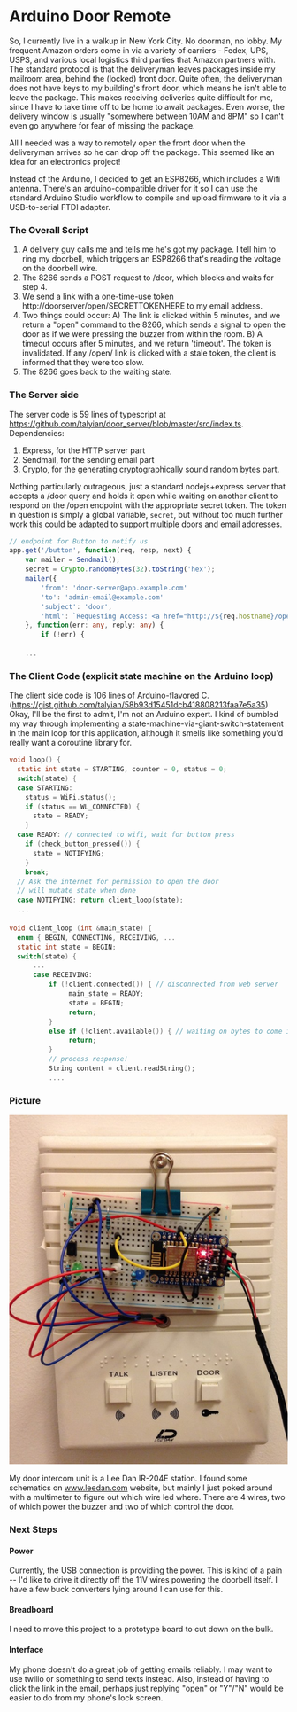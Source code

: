 # Arduino Door Remote

So, I currently live in a walkup in New York City. No doorman, no lobby. My frequent Amazon orders come in via a variety of carriers - Fedex, UPS, USPS, and various local logistics third parties that Amazon partners with. The standard protocol is that the deliveryman leaves packages inside my mailroom area, behind the (locked) front door. Quite often, the deliveryman does not have keys to my building's front door, which means he isn't able to leave the package. This makes receiving deliveries quite difficult for me, since I have to take time off to be home to await packages. Even worse, the delivery window is usually "somewhere between 10AM and 8PM" so I can't even go anywhere for fear of missing the package.

All I needed was a way to remotely open the front door when the deliveryman arrives so he can drop off the package. This seemed like an idea for an electronics project!

Instead of the Arduino, I decided to get an ESP8266, which includes a Wifi antenna. There's an arduino-compatible driver for it so I can use the standard Arduino Studio workflow to compile and upload firmware to it via a USB-to-serial FTDI adapter.

### The Overall Script

1. A delivery guy calls me and tells me he's got my package. I tell him to ring my doorbell, which triggers an ESP8266 that's reading the voltage on the doorbell wire.
2. The 8266 sends a POST request to <server>/door, which blocks and waits for step 4.
3. We send a link with a one-time-use token http://doorserver/open/SECRETTOKENHERE to my email address.
4. Two things could occur:
   A) The link is clicked within 5 minutes, and we return a "open" command to the 8266, which sends a signal to open the door as if we were pressing the buzzer from within the room.
   B) A timeout occurs after 5 minutes, and we return 'timeout'. The token is invalidated. If any /open/ link is clicked with a stale token, the client is informed that they were too slow.
5. The 8266 goes back to the waiting state.

### The Server side

The server code is 59 lines of typescript at https://github.com/talyian/door_server/blob/master/src/index.ts. 
Dependencies: 

1. Express, for the HTTP server part
2. Sendmail, for the sending email part
3. Crypto, for the generating cryptographically sound random bytes part.

Nothing particularly outrageous, just a standard nodejs+express server that accepts a /door query and holds it open while waiting on another client to respond on the /open endpoint with the appropriate secret token. The token in question is simply a global variable, `secret`, but without too much further work this could be adapted to support multiple doors and email addresses. 

```typescript
// endpoint for Button to notify us
app.get('/button', function(req, resp, next) {
    var mailer = Sendmail();
    secret = Crypto.randomBytes(32).toString('hex');
    mailer({
        'from': 'door-server@app.example.com'
        'to': 'admin-email@example.com'
        'subject': 'door',
        'html': `Requesting Access: <a href="http://${req.hostname}/open/${secret}">Click Here</a>`
    }, function(err: any, reply: any) {
        if (!err) {
		
    ... 
```

### The Client Code (explicit state machine on the Arduino loop)

The client side code is 106 lines of Arduino-flavored C. (https://gist.github.com/talyian/58b93d15451dcb418808213faa7e5a35) Okay, I'll be the first to admit, I'm not an Arduino expert. I kind of bumbled my way through implementing a state-machine-via-giant-switch-statement in the main loop for this application, although it smells like something you'd really want a coroutine library for. 

```C
void loop() {
  static int state = STARTING, counter = 0, status = 0;
  switch(state) {
  case STARTING:
    status = WiFi.status();
    if (status == WL_CONNECTED) {
      state = READY;
    }
  case READY: // connected to wifi, wait for button press
    if (check_button_pressed()) {
      state = NOTIFYING;
    }
    break;
  // Ask the internet for permission to open the door
  // will mutate state when done	
  case NOTIFYING: return client_loop(state);
  ...
  
void client_loop (int &main_state) {
  enum { BEGIN, CONNECTING, RECEIVING, ...
  static int state = BEGIN;
  switch(state) { 
      ...
	  case RECEIVING:
	      if (!client.connected()) { // disconnected from web server
		       main_state = READY;
			   state = BEGIN;
			   return;
          }
		  else if (!client.available()) { // waiting on bytes to come in
		       return;
		  }
		  // process response!
	      String content = client.readString();
		  ....
```

### Picture

![Photo of ESP8266 and Breadboard](/images/doorserver/photo.jpg)

My door intercom unit is a Lee Dan IR-204E station. I found some schematics on www.leedan.com website, but mainly I just poked around with a multimeter to figure out which wire led where. There are 4 wires, two of which power the buzzer and two of which control the door. 

### Next Steps

#### Power

Currently, the USB connection is providing the power. This is kind of a pain -- I'd like to drive it directly off the 11V wires powering the doorbell itself. I have a few buck converters lying around I can use for this.

#### Breadboard

I need to move this project to a prototype board to cut down on the bulk.

#### Interface

My phone doesn't do a great job of getting emails reliably. I may want to use twilio or something to send 
texts instead. Also, instead of having to click the link in the email, perhaps just replying "open" or "Y"/"N" would be easier to do from my phone's lock screen.
